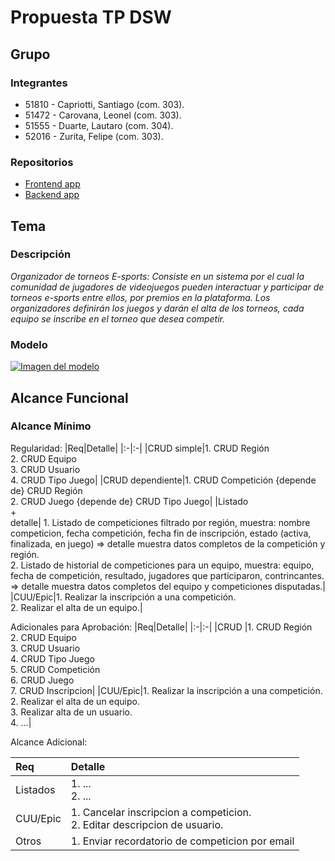 # Propuesta TP DSW

## Grupo
### Integrantes
* 51810 - Capriotti, Santiago (com. 303).
* 51472 - Carovana, Leonel (com. 303).
* 51555 - Duarte, Lautaro (com. 304).
* 52016 -  Zurita, Felipe (com. 303).


### Repositorios
* [Frontend app](https://github.com/la-noche/DSW_TP_E-sports/blob/main/Frontend%20app.md)
* [Backend app](https://github.com/la-noche/DSW_TP_E-sports/blob/main/Backend%20app.md)

## Tema
### Descripción
*Organizador de torneos E-sports: Consiste en un sistema por el cual la comunidad de jugadores de videojuegos pueden interactuar y participar de torneos e-sports entre ellos, por premios en la plataforma. 
Los organizadores definirán los juegos y darán el alta de los torneos, cada equipo se inscribe en el torneo que desea competir.*


### Modelo
[![Imagen del modelo]()](https://drive.google.com/file/d/18mTl4cOiY1kLqtVcZMaUPZ_531Oesi6v/view?usp=drive_link)


## Alcance Funcional 

### Alcance Mínimo

Regularidad:
|Req|Detalle|
|:-|:-|
|CRUD simple|1. CRUD Región<br>2. CRUD Equipo<br>3. CRUD Usuario<br>4. CRUD Tipo Juego|
|CRUD dependiente|1. CRUD Competición {depende de} CRUD Región<br>2. CRUD Juego {depende de} CRUD Tipo Juego|
|Listado<br>+<br>detalle| 1. Listado de competiciones filtrado por región, muestra: nombre competicion, fecha competición, fecha fin de inscripción, estado (activa, finalizada, en juego) => detalle muestra datos completos de la competición y región.<br> 2. Listado de historial de competiciones para un equipo, muestra: equipo, fecha de competición, resultado, jugadores que participaron, contrincantes. => detalle muestra datos completos del equipo y competiciones disputadas.|
|CUU/Epic|1. Realizar la inscripción a una competición.<br>2. Realizar el alta de un equipo.|

Adicionales para Aprobación:
|Req|Detalle|
|:-|:-|
|CRUD |1. CRUD Región<br>2. CRUD Equipo<br>3. CRUD Usuario<br>4. CRUD Tipo Juego<br>5. CRUD Competición<br>6. CRUD Juego<br>7. CRUD Inscripcion|
|CUU/Epic|1. Realizar la inscripción a una competición.<br>2. Realizar el alta de un equipo.<br>3. Realizar alta de un usuario.<br>4. ...|

Alcance Adicional:

|Req|Detalle|
|:-|:-|
|Listados |1. ...<br>2. ...|
|CUU/Epic|1. Cancelar inscripcion a competicion.<br>2. Editar descripcion de usuario.|
|Otros|1. Enviar recordatorio de competicion por email|

